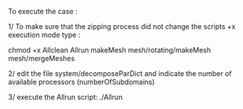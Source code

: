 To execute the case  :

1/ To make sure that the zipping process did not change the scripts +x execution mode type :

chmod +x Allclean Allrun makeMesh mesh/rotating/makeMesh mesh/mergeMeshes

2/ edit the file system/decomposeParDict and indicate the number of available processors (numberOfSubdomains)

3/ execute the Allrun script: ./Allrun
